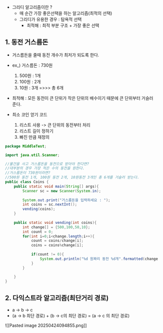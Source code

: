 - 그리디 알고리즘이란 ? 
	- 매 순간 가장 좋은선택을 하는 알고리즘(최적의 선택)
	- 그리디가 유용한 경우 : 탐욕적 선택
		- 최적해 : 최적 부분 구조 + 가장 좋은 선택

## 1. 동전 거스름돈
- 거스름돈을 줄때 동전 개수가 최저가 되도록 한다.
- ex_) 거스름돈 : 730원
	1. 500원 : 1개
	2. 100원 : 2개
	3. 10원 : 3개
	=>>> 총 6개
- 최적해 : 모든 동전이 큰 단위가 작은 단위의 배수이기 때문에 큰 단위부터 거슬러 준다.

- 최소 코인 얻기 코드
	1. 리스트 사용 -> 큰 단위의 동전부터 처리
	2. 리스트 길이 정하기
	3. 빠진 만큼 재정의

```java
package MiddleTest;

import java.util.Scanner;

//물건을 사고 거스름돈을 동전으로 받아야 한다면?
//대부분의 경우 가장 적은 수의 동전을 원한다.
//거스름돈이 730원이라면?
//500원 동전 1개, 100원 동전 2개, 10원동전 3개인 총 6개를 거슬러 받는다.
public class Coins {
    public static void main(String[] args){
        Scanner sc = new Scanner(System.in);
		
        System.out.print("거스름돈을 입력하세요 : ");
        int coins = sc.nextInt();
        vending(coins);
    }
		
    public static void vending(int coins){
        int change[] = {500,100,50,10};
        int count = 0;
        for(int i=0;i<change.length;i++){
            count = coins/change[i];
            coins = coins%change[i];
				
            if(count != 0){
                System.out.println("%d 원짜리 동전 %d개".formatted(change[i],count));
            }
        }
		
    }
}

```
## 2. 다익스트라 알고리즘(최단거리 경로)
- a -> b -> c
- (a -> b 최단 경로) + (b -> c의 최단 경로) = (a -> c 의 최단 경로)

![[Pasted image 20250424094855.png]]
